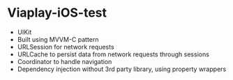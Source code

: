 # Viaplay-iOS-test

* UIKit
* Built using MVVM-C pattern
* URLSession for network requests
* URLCache to persist data from network requests through sessions
* Coordinator to handle navigation
* Dependency injection without 3rd party library, using property wrappers
